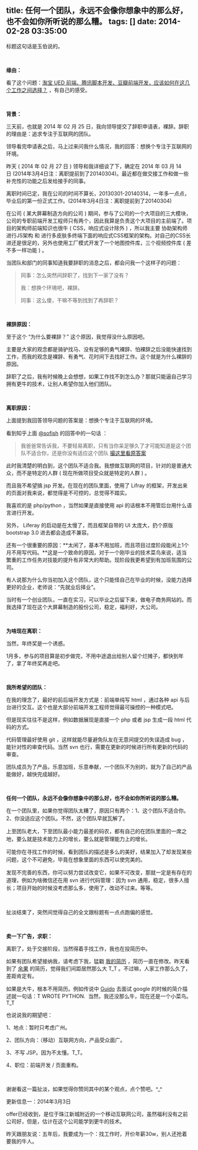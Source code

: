 title: 任何一个团队，永远不会像你想象中的那么好，也不会如你所听说的那么糟。
tags: []
date: 2014-02-28 03:35:00
---

标题这句话是玉伯说的。
<!--more-->
&nbsp;

**缘由：**

看了这个问题：<span>[淘宝 UED 前端、腾讯脚本开发、豆瓣前端开发，应该如何在这几个工作之间选择？](http://www.zhihu.com/question/20084964)&nbsp;，有自己</span>的感受。

&nbsp;

**背景：**

三天前，也就是 2014 年 02 月 25 日，我向领导提交了辞职申请表，裸辞。辞职的理由是：追求专注于互联网的团队。

领导看完申请表之后，马上过来问我什么情况，我的回答：想换个专注于互联网的环境。

昨天 ( 2014 年 02 月 27 日 ) 领导和我详细谈了下，确定在 2014 年 03 月 14 日&nbsp;(2014年3月4日注：离职提前到了20140304)。最近都在做交接工作和做一些补充性的功能之后发给接手的同事。

离职时间已定，我在公司的时间不算长，20130301-20140314，一年多一点点，毕业后的第一份正式工作。(2014年3月4日注：离职提前到了20140304)

在公司 ( 某大屏幕制造方向的公司 ) 期间，参与了公司的一个大项目的三大模块，公司的专职前端开发工程师只有两个，因此我算是负责这个大项目的主前端了。项目的架构师前端知识也很牛 ( CSS，响应式设计除外 ) ，所以我主要 协助架构师进行JS架构 和 进行多皮肤多终端下面的响应式CSS框架的架构。对自己的CSS长进还是很足的，另外也使用工厂模式开发了一个地图控件库，三个视频控件库 ( 差不多一样功能 ) 。&nbsp;

当团队和部门的同事知道我要辞职的消息之后，都会问我一个这样子的问题：

> 同事：怎么突然间辞职了，找到下一家了没有？
> 
> 我：想换个环境吧，裸辞。
> 
> 同事：这么傻，干嘛不等到找到了再辞职？

&nbsp;

**裸辞原因：**

至于这个 &ldquo;为什么要裸辞？&rdquo; 这个原因，我觉得没什么原因吧。

主要是大家的观念都是骑驴找马、没有足够的勇气裸辞、怕裸辞之后没能快速找到工作，而我的观念是裸辞、有勇气、花时间下去找好工作。这个就是为什么裸辞的原因。

辞职了之后，我有时候晚上会想想，如果工作找不到怎么办？那就只能逼自己学习拥有更牛的技术，让别人希望你加入他们团队。

&nbsp;

**离职原因：**

<span style="line-height: 1.5;">上面提到我回答领导问题的答案是：想换个专注于互联网的环境。</span>

看到知乎上面 [@sofish](http://www.zhihu.com/people/sofish)&nbsp;的回答中的一句话 ：

> 我爸爸常告诉我，不要轻易离职，只有当你呆足够久了才可能知道是这个团队不适合你，还是你没有适应这个团队 [撮这里看原答案](http://www.zhihu.com/question/20084964)

<span>此时我清楚的明白到，这个团队不适合我。我想做互联网的项目，针对的是普通大众，而不是特定的人群 ( 现在所做项目受众就是特定的人群 ) 。</span>

<span>而且我不希望搞 jsp 开发。在现在的团队里面，使用了 Lifray 的框架，开发出来的页面对我来说，都觉得是不可控的，总觉得不踏实。</span>

<span>我喜欢的是 php/python ，当然如果是直接使用 api 的话根本不用管后台用什么语言进行开发。</span>

<span>另外， Liferay 的启动是在太慢了，而且框架自带的 UI 太庞大，扔个原版 bootstrap 3.0 进去都会造成不兼容。</span>

<span>还有一个很重要的原因：**太闲了，基本不用加班，而且项目过度阶段能闲上1个月不用写代码。**这是一个致命的原因，对于一个刚毕业的技术菜鸟来说，适当繁重的工作任务对技能的提升有非常大的帮助。现阶段我更希望到有加班氛围的公司。
</span>

<span>有人说那为什么你当初加入这个团队，这个只能怪自己在毕业的时候，没能力选择更好的企业，老师说：&ldquo;先就业后择业&rdquo;。</span>

<span>当时有一个创业团队，一直在实习，可以毕业之后留下来，做电子商务网站的。而我选择了现在这个大屏幕制造的股份公司，稳定，福利好，大公司。</span>

&nbsp;

**为啥现在离职：**

<span>当然，年终奖是一个诱惑。</span>

<span>1月多，参与的项目算是初步做完，不用中途退出给别人留个烂摊子，都快到年了，拿了年终奖再走吧。</span>

&nbsp;

**我所希望的团队：**

<span>在我的理念了，最好的前后端开发方式是：前端单纯写 html ，通过各种 api 与后台进行交互。这个也是大部分前端开发工程师觉得最可操控的一种模式吧。</span>

<span>但是现实往往不是这样，例如数据展现是直接一个 php 或者 jsp 生成一段 html 代码的方式。</span>

<span>代码管理最好使用 git ，这样就能尽量避免队友在无意间提交的失误造成 bug ，能针对性的审查代码。当然 svn 也行，需要在更新的时候进行所有更新的代码的审查。</span>

<span>团队成员为了产品，乐意加班，乐意奉献，一个团队不为别的，就为了自己的产品能做好，越快完成越好。</span>

&nbsp;

**任何一个团队，永远不会像你想象中的那么好，也不会如你所听说的那么糟。**

<span style="line-height: 1.5;">在一个团队里，如果你觉得团队太糟了，原因只有两个：1、这个团队不适合你。2、你没适应这个团队。不然，这个团队早就瓦解了。</span>

<span style="line-height: 1.5;">上至团队老大，下至团队最小能力最差的码农，都有自己的在团队里面的一席之地，要么就是技术能力上的增长，要么就是管理能力上的增长。</span>

<span style="line-height: 1.5;">可能你在寻找工作的时候，看到团队的描述是多么的美好，结果加入了却发现某些问题，这个不可避免，毕竟在想象里面的东西可以使完美的。</span>

<span style="line-height: 1.5;">发现不完善的东西，你可以努力尝试改变它，如果不可改变，那就一定是有存在的道理，例如为啥微信还在用 svn 进行代码管理：因为 svn 通用，稳定，很多人擅长；项目开始的时候没考虑那么多，使用了，改动不过来。等等。</span>

&nbsp;

扯淡结束了，突然间觉得自己的全文跟标题有一点点跑偏的感觉。

&nbsp;

**卖一下广告，求职：**

离职了，处于交接阶段，当然得着手找工作，我也在投简历中。

如果有团队希望接纳我，请考虑下我，猛戳 [我的简历](http://shenqihui.github.io/lab/resume/)&nbsp;，简历一直在修改。昨天看到了 [余果](http://yuguo.us/)&nbsp;的简历，觉得我们间距居然那么大 T_T 。不过嘛，人家工作那么久了，差距<span style="line-height: 1.5;">肯定有。</span>

如果是大牛，根本不用简历。例如传说中 [<span>Guido</span>](http://zh.wikipedia.org/zh-cn/%E5%90%89%E5%A4%9A%C2%B7%E8%8C%83%E7%BD%97%E8%8B%8F%E5%A7%86)&nbsp;去面试 google 的时候的简介描述就一句话：T WROTE PYTHON. &nbsp;当然，我还没那么牛，现在还是一个小菜鸟。T_T

也说说我的期望吧：

1、地点：暂时只考虑广州。

2、团队方向：（移动）互联网方向，产品受众面广。

3、不写 JSP。因为不太懂。T_T。

4、职位：前端开发 / 页面重构。

&nbsp;

谢谢看这一篇扯淡，如果觉得你赞同其中的某个观点，点个赞吧。^_^

更新信息一：2014年3月3日

offer已经收到，是位于珠江新城附近的一个移动互联网公司，虽然福利没有之前公司好，但是，估计在这个公司能学到更牛的技术。

昨天跟朋友说：五年后，我要成为一个：找工作时，开价年薪30w，别人还抢着要我的牛人。